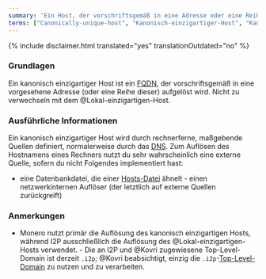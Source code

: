 ```yaml
---
summary: 'Ein Host, der vorschriftsgemäß in eine Adresse oder eine Reihe von Adressen aufgelöst wird'
terms: ["Canonically-unique-host", "Kanonisch-einzigartiger-Host", "Kanonisch-einzigartigen-Host", "Kanonisch-einzigartige-Hosts", "Kanonisch-einzigartigen-Hosts"]
---
```


{% include disclaimer.html translated="yes" translationOutdated="no" %}

### Grundlagen

Ein kanonisch einzigartiger Host ist ein
[FQDN](https://de.wikipedia.org/wiki/Domain_(Internet)#Fully_Qualified_Domain_Name_(FQDN)),
der vorschriftsgemäß in eine vorgesehene Adresse (oder eine Reihe dieser)
aufgelöst wird. Nicht zu verwechseln mit dem @Lokal-einzigartigen-Host.

### Ausführliche Informationen

Ein kanonisch einzigartiger Host wird durch rechnerferne, maßgebende Quellen
definiert, normalerweise durch das
[DNS](https://de.wikipedia.org/wiki/Domain_Name_System). Zum Auflösen des
Hostnamens eines Rechners nutzt du sehr wahrscheinlich eine externe Quelle,
sofern du nicht Folgendes implementiert hast:

- eine Datenbankdatei, die einer
[Hosts-Datei](https://de.wikipedia.org/wiki/Hosts_(Datei)) ähnelt - einen
netzwerkinternen Auflöser (der letztlich auf externe Quellen zurückgreift)

### Anmerkungen

- Monero nutzt primär die Auflösung des kanonisch einzigartigen Hosts,
während I2P ausschließlich die Auflösung des @Lokal-einzigartigen-Hosts
verwendet.  - Die an I2P und @Kovri zugewiesene Top-Level-Domain ist derzeit
`.i2p`; @Kovri beabsichtigt, einzig die
`.i2p`-[Top-Level-Domain](https://de.wikipedia.org/wiki/Top-Level-Domain) zu
nutzen und zu verarbeiten.
